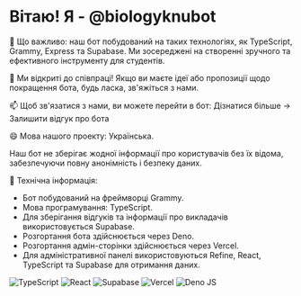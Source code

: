 # Вітаю! Я - @biologyknubot

🌱 Що важливо: наш бот побудований на таких технологіях, як TypeScript, Grammy, Express та Supabase. Ми зосереджені на створенні зручного та ефективного інструменту для студентів.

💞️ Ми відкриті до співпраці! Якщо ви маєте ідеї або пропозиції щодо покращення бота, будь ласка, зв'яжіться з нами.

📫 Щоб зв'язатися з нами, ви можете перейти в бот: Дізнатися більше -> Залишити відгук про бота

😄 Мова нашого проекту: Українська.

Наш бот не зберігає жодної інформації про користувачів без їх відома, забезпечуючи повну анонімність і безпеку даних.

🔧 Технічна інформація:
- Бот побудований на фреймворці Grammy.
- Мова програмування: TypeScript.
- Для зберігання відгуків та інформації про викладачів використовується Supabase.
- Розгортання бота здійснюється через Deno.
- Розгортання адмін-сторінки здійснюється через Vercel.
- Для адміністративної панелі використовуються Refine, React, TypeScript та Supabase для отримання даних.


![TypeScript](https://img.shields.io/badge/typescript-%23007ACC.svg?style=for-the-badge&logo=typescript&logoColor=white)
![React](https://img.shields.io/badge/react-%2320232a.svg?style=for-the-badge&logo=react&logoColor=%2361DAFB)
![Supabase](https://img.shields.io/badge/Supabase-3ECF8E?style=for-the-badge&logo=supabase&logoColor=white)
![Vercel](https://img.shields.io/badge/vercel-%23000000.svg?style=for-the-badge&logo=vercel&logoColor=white)
![Deno JS](https://img.shields.io/badge/deno%20js-000000?style=for-the-badge&logo=deno&logoColor=white)
